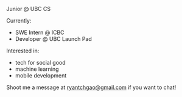 Junior @ UBC CS

Currently:
- SWE Intern @ ICBC
- Developer @ UBC Launch Pad

Interested in:
- tech for social good
- machine learning
- mobile development

Shoot me a message at ryantchgao@gmail.com if you want to chat!
